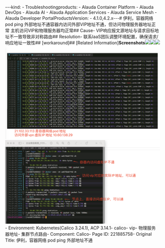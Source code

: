---kind:   - Troubleshootingproducts:    - Alauda Container Platform   - Alauda DevOps   - Alauda AI   - Alauda Application Services   - Alauda Service Mesh   - Alauda Developer PortalProductsVersion:   - 4.1.0,4.2.x---<!-- A type of document that involves encountering a fault, diag...it, performing root cause analysis, and providing solutions. --># 伊利，容器网络 pod ping 外部地址不通容器内访问外部VIP地址不通，但访问物理服务器地址正常 主机访问VIP和物理服务器均正常## Cause- VIP响应报文源地址与请求目标地址不一致导致非对称路由## Resolution- 联系IaaS团队调整环境配置，确保请求/响应地址一致性## [workaround]## [Related Information]**Screenshots**![](https://pro-cs-freq.udeskcs.com/icon/tid99781/mceclip0_1721116625848_bjlmo.png)![](https://pro-cs-freq.udeskcs.com/icon/tid99781/mceclip2_1721116684519_93q8o.png)![](assets/yi-li-rong-qi-wang-luo-pod-ping-wai-bu-di-zhi-bu-tong/image-2024-7-19_17-57-58.png)![](assets/yi-li-rong-qi-wang-luo-pod-ping-wai-bu-di-zhi-bu-tong/image-2024-7-19_17-58-24.png)![](assets/yi-li-rong-qi-wang-luo-pod-ping-wai-bu-di-zhi-bu-tong/image-2024-7-19_17-59-5.png)- Environment: Kubernetes(Calico 3.24.1), ACP 3.14.1- calico- vip- 物理服务器地址- 集群节点路由- Component: Calico- Page ID: 221885758- Original Title: 伊利，容器网络 pod ping 外部地址不通